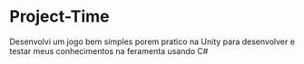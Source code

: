 # Project-Time
Desenvolvi um jogo bem simples porem pratico na Unity para desenvolver e testar meus conhecimentos na feramenta usando C#
